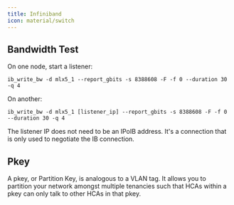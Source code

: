```yaml
---
title: Infiniband
icon: material/switch
---
```


Bandwidth Test
--------------

On one node, start a listener:

```
ib_write_bw -d mlx5_1 --report_gbits -s 8388608 -F -f 0 --duration 30 -q 4
```

On another:

```
ib_write_bw -d mlx5_1 [listener_ip] --report_gbits -s 8388608 -F -f 0 --duration 30 -q 4
```

The listener IP does not need to be an IPoIB address. It's a connection that is only used to
negotiate the IB connection.

Pkey
----

A pkey, or Partition Key, is analogous to a VLAN tag. It allows you to partition your network amongst multiple tenancies such that HCAs within a pkey can only talk to other HCAs in that pkey.

